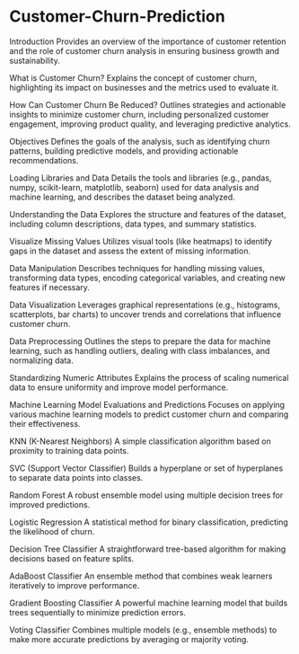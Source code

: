 # Customer-Churn-Prediction

Introduction
Provides an overview of the importance of customer retention and the role of customer churn analysis in ensuring business growth and sustainability.

What is Customer Churn?
Explains the concept of customer churn, highlighting its impact on businesses and the metrics used to evaluate it.

How Can Customer Churn Be Reduced?
Outlines strategies and actionable insights to minimize customer churn, including personalized customer engagement, improving product quality, and leveraging predictive analytics.

Objectives
Defines the goals of the analysis, such as identifying churn patterns, building predictive models, and providing actionable recommendations.

Loading Libraries and Data
Details the tools and libraries (e.g., pandas, numpy, scikit-learn, matplotlib, seaborn) used for data analysis and machine learning, and describes the dataset being analyzed.

Understanding the Data
Explores the structure and features of the dataset, including column descriptions, data types, and summary statistics.

Visualize Missing Values
Utilizes visual tools (like heatmaps) to identify gaps in the dataset and assess the extent of missing information.

Data Manipulation
Describes techniques for handling missing values, transforming data types, encoding categorical variables, and creating new features if necessary.

Data Visualization
Leverages graphical representations (e.g., histograms, scatterplots, bar charts) to uncover trends and correlations that influence customer churn.

Data Preprocessing
Outlines the steps to prepare the data for machine learning, such as handling outliers, dealing with class imbalances, and normalizing data.

Standardizing Numeric Attributes
Explains the process of scaling numerical data to ensure uniformity and improve model performance.

Machine Learning Model Evaluations and Predictions
Focuses on applying various machine learning models to predict customer churn and comparing their effectiveness.

KNN (K-Nearest Neighbors)
A simple classification algorithm based on proximity to training data points.

SVC (Support Vector Classifier)
Builds a hyperplane or set of hyperplanes to separate data points into classes.

Random Forest
A robust ensemble model using multiple decision trees for improved predictions.

Logistic Regression
A statistical method for binary classification, predicting the likelihood of churn.

Decision Tree Classifier
A straightforward tree-based algorithm for making decisions based on feature splits.

AdaBoost Classifier
An ensemble method that combines weak learners iteratively to improve performance.

Gradient Boosting Classifier
A powerful machine learning model that builds trees sequentially to minimize prediction errors.

Voting Classifier
Combines multiple models (e.g., ensemble methods) to make more accurate predictions by averaging or majority voting.

